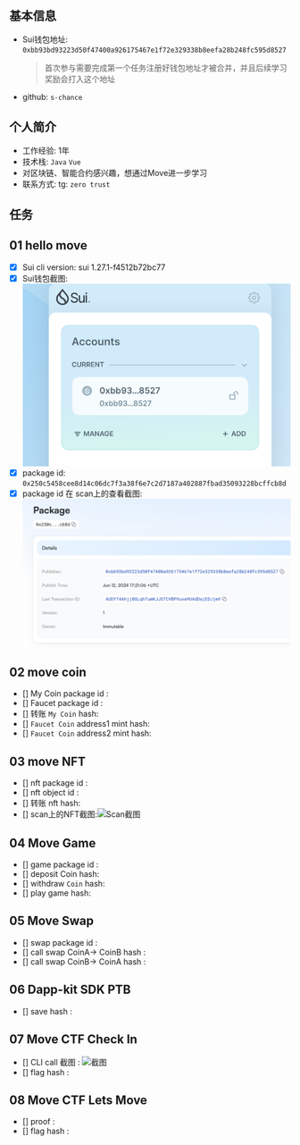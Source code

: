 ## 基本信息

- Sui钱包地址: `0xbb93bd93223d50f47400a926175467e1f72e329338b8eefa28b248fc595d8527`
  > 首次参与需要完成第一个任务注册好钱包地址才被合并，并且后续学习奖励会打入这个地址
- github: `s-chance`

## 个人简介

- 工作经验: 1年
- 技术栈: `Java` `Vue`
- 对区块链、智能合约感兴趣，想通过Move进一步学习
- 联系方式: tg: `zero trust`

## 任务

## 01 hello move

- [x] Sui cli version: sui 1.27.1-f4512b72bc77
- [x] Sui钱包截图: ![Sui钱包截图](./images/sui-wallet.png)
- [x] package id: `0x250c5458cee8d14c06dc7f3a38f6e7c2d7187a402887fbad35093228bcffcb8d`
- [x] package id 在 scan上的查看截图:![Scan截图](./images/package_id.png)

## 02 move coin

- [] My Coin package id :
- [] Faucet package id :
- [] 转账 `My Coin` hash:
- [] `Faucet Coin` address1 mint hash:
- [] `Faucet Coin` address2 mint hash:

## 03 move NFT

- [] nft package id :
- [] nft object id :
- [] 转账 nft hash:
- [] scan上的NFT截图:![Scan截图](./images/你的图片地址)

## 04 Move Game

- [] game package id :
- [] deposit Coin hash:
- [] withdraw `Coin` hash:
- [] play game hash:

## 05 Move Swap

- [] swap package id :
- [] call swap CoinA-> CoinB hash :
- [] call swap CoinB-> CoinA hash :

## 06 Dapp-kit SDK PTB

- [] save hash :

## 07 Move CTF Check In

- [] CLI call 截图 : ![截图](./images/你的图片地址)
- [] flag hash :

## 08 Move CTF Lets Move

- [] proof :
- [] flag hash :
